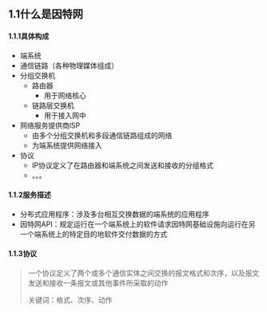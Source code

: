 ## 1.1什么是因特网

#### 1.1.1具体构成

* 端系统
* 通信链路（各种物理媒体组成）
* 分组交换机
	* 路由器
		* 用于网络核心
	* 链路层交换机
		* 用于接入网中
* 网络服务提供商ISP
	* 由多个分组交换机和多段通信链路组成的网络
	* 为端系统提供网络接入
* 协议
	* IP协议定义了在路由器和端系统之间发送和接收的分组格式
	* 。。。

#### 1.1.2服务描述

* 分布式应用程序：涉及多台相互交换数据的端系统的应用程序
* 因特网API：规定运行在一个端系统上的软件请求因特网基础设施向运行在另一个端系统上的特定目的地软件交付数据的方式

#### 1.1.3协议

> 一个协议定义了两个或多个通信实体之间交换的报文格式和次序，以及报文发送和接收一条报文或其他事件所采取的动作
>
> 关键词：格式、次序、动作



























